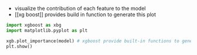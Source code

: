 - visualize the contribution of each feature to the model
- [[xg boost]] provides build in function to generate this plot
```python
import xgboost as xbg
import matplotlib.pyplot as plt

xgb.plot_importance(model) # xgboost provide built-in functions to generate this plot
plt.show()
```
